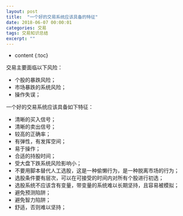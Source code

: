 ```yaml
---
layout: post
title:  "一个好的交易系统应该具备的特征"
date: 2018-06-07 00:00:01
categories: 交易
tags: 交易知识总结
excerpt: ""
---
```


* content
{:toc}


交易主要面临以下风险：
* 个股的暴跌风险；
* 市场暴跌的系统风险；
* 操作失误；


一个好的交易系统应该具备如下特征：
* 清晰的买入信号；
* 清晰的卖出信号；
* 较高的正确率；
* 有弹性，有发挥空间；
* 易于操作；
* 合适的持股时间；
* 受大盘下跌系统风险影响小；
* 不要用脚本替代人工选股，这是一种偷懒行为，是一种脱离市场的行为；
* 选股条件要有层次，可以在可接受的时间内对所有个股进行初选；
* 选股系统不应该含有变量，带变量的系统难以长期坚持，且容易被模拟；
* 避免预测陷阱；
* 避免智力陷阱；
* 舒适，否则难以坚持；

